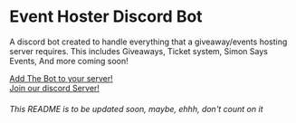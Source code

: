 Event Hoster Discord Bot
===========================

A discord bot created to handle everything that a giveaway/events hosting server requires.
This includes Giveaways, Ticket system, Simon Says Events, And more coming soon!

<!-- This portion is not ready... yet

## Tickets System!
<img src="https://cdn.discordapp.com/attachments/717698605972062261/785049652364967957/turnthistogif.gif" alt="Tickets-System!" width="500"/>

## Simon Says Events!
<img src="https://cdn.discordapp.com/attachments/717698605972062261/785049652364967957/turnthistogif.gif" alt="Simon-Says-Events!" width="500"/>

## Giveaways!
<img src="https://cdn.discordapp.com/attachments/717698605972062261/785049652364967957/turnthistogif.gif" alt="Giveaways!" width="500"/>

------>

[Add The Bot to your server!](https://discord.com/api/oauth2/authorize?client_id=759290479069626418&permissions=2147483639&scope=bot)  
[Join our discord Server!](https://discord.gg/QNsmC84)

###### This README is to be updated soon, maybe, ehhh, don't count on it
